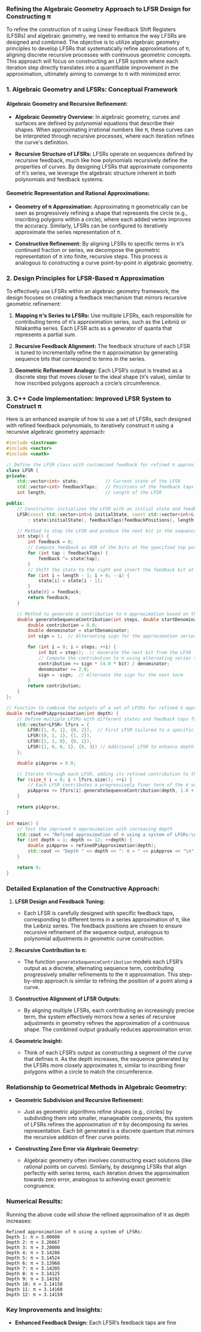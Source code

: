 ### **Refining the Algebraic Geometry Approach to LFSR Design for Constructing π**

To refine the construction of π using Linear Feedback Shift Registers (LFSRs) and algebraic geometry, we need to enhance the way LFSRs are designed and combined. The objective is to utilize algebraic geometry principles to develop LFSRs that systematically refine approximations of π, aligning discrete recursive processes with continuous geometric concepts. This approach will focus on constructing an LFSR system where each iteration step directly translates into a quantifiable improvement in the approximation, ultimately aiming to converge to π with minimized error.

### **1. Algebraic Geometry and LFSRs: Conceptual Framework**

#### **Algebraic Geometry and Recursive Refinement:**
- **Algebraic Geometry Overview:** In algebraic geometry, curves and surfaces are defined by polynomial equations that describe their shapes. When approximating irrational numbers like π, these curves can be interpreted through recursive processes, where each iteration refines the curve's definition.
  
- **Recursive Structure of LFSRs:** LFSRs operate on sequences defined by recursive feedback, much like how polynomials recursively define the properties of curves. By designing LFSRs that approximate components of π’s series, we leverage the algebraic structure inherent in both polynomials and feedback systems.

#### **Geometric Representation and Rational Approximations:**
- **Geometry of π Approximation:** Approximating π geometrically can be seen as progressively refining a shape that represents the circle (e.g., inscribing polygons within a circle), where each added vertex improves the accuracy. Similarly, LFSRs can be configured to iteratively approximate the series representation of π.

- **Constructive Refinement:** By aligning LFSRs to specific terms in π’s continued fraction or series, we decompose the geometric representation of π into finite, recursive steps. This process is analogous to constructing a curve point-by-point in algebraic geometry.

### **2. Design Principles for LFSR-Based π Approximation**

To effectively use LFSRs within an algebraic geometry framework, the design focuses on creating a feedback mechanism that mirrors recursive geometric refinement:

1. **Mapping π’s Series to LFSRs:** Use multiple LFSRs, each responsible for contributing terms of π’s approximation series, such as the Leibniz or Nilakantha series. Each LFSR acts as a generator of quanta that represents a partial sum.

2. **Recursive Feedback Alignment:** The feedback structure of each LFSR is tuned to incrementally refine the π approximation by generating sequence bits that correspond to terms in the series. 

3. **Geometric Refinement Analogy:** Each LFSR’s output is treated as a discrete step that moves closer to the ideal shape (π’s value), similar to how inscribed polygons approach a circle’s circumference.

### **3. C++ Code Implementation: Improved LFSR System to Construct π**

Here is an enhanced example of how to use a set of LFSRs, each designed with refined feedback polynomials, to iteratively construct π using a recursive algebraic geometry approach:

```cpp
#include <iostream>
#include <vector>
#include <cmath>

// Define the LFSR class with customized feedback for refined π approximation
class LFSR {
private:
    std::vector<int> state;          // Current state of the LFSR
    std::vector<int> feedbackTaps;   // Positions of the feedback taps
    int length;                      // Length of the LFSR

public:
    // Constructor initializes the LFSR with an initial state and feedback tap positions
    LFSR(const std::vector<int>& initialState, const std::vector<int>& feedbackPositions)
        : state(initialState), feedbackTaps(feedbackPositions), length(initialState.size()) {}

    // Method to step the LFSR and produce the next bit in the sequence
    int step() {
        int feedback = 0;
        // Compute feedback as XOR of the bits at the specified tap positions
        for (int tap : feedbackTaps) {
            feedback ^= state[tap];
        }
        // Shift the state to the right and insert the feedback bit at the beginning
        for (int i = length - 1; i > 0; --i) {
            state[i] = state[i - 1];
        }
        state[0] = feedback;
        return feedback;
    }

    // Method to generate a contribution to π approximation based on the LFSR output
    double generateSequenceContribution(int steps, double startDenominator) {
        double contribution = 0.0;
        double denominator = startDenominator;
        int sign = 1;  // Alternating sign for the approximation series

        for (int i = 0; i < steps; ++i) {
            int bit = step();  // Generate the next bit from the LFSR
            // Compute the contribution to π using alternating series terms
            contribution += sign * (4.0 * bit) / denominator;
            denominator += 2.0;
            sign = -sign;  // Alternate the sign for the next term
        }
        return contribution;
    }
};

// Function to combine the outputs of a set of LFSRs for refined π approximation
double refinedPiApproximation(int depth) {
    // Define multiple LFSRs with different states and feedback taps for recursive refinement
    std::vector<LFSR> lfsrs = {
        LFSR({1, 0, 1}, {0, 2}),  // First LFSR tailored to a specific series term
        LFSR({0, 1, 1}, {1, 2}),
        LFSR({1, 1, 0}, {0, 1}),
        LFSR({1, 0, 0, 1}, {0, 3}) // Additional LFSR to enhance depth and refinement
    };

    double piApprox = 0.0;

    // Iterate through each LFSR, adding its refined contribution to the π approximation
    for (size_t i = 0; i < lfsrs.size(); ++i) {
        // Each LFSR contributes a progressively finer term of the π series
        piApprox += lfsrs[i].generateSequenceContribution(depth, 1.0 + 2.0 * i);
    }

    return piApprox;
}

int main() {
    // Test the improved π approximation with increasing depth
    std::cout << "Refined approximation of π using a system of LFSRs:\n";
    for (int depth = 1; depth <= 12; ++depth) {
        double piApprox = refinedPiApproximation(depth);
        std::cout << "Depth " << depth << ": π ≈ " << piApprox << "\n";
    }

    return 0;
}
```

### **Detailed Explanation of the Constructive Approach:**

1. **LFSR Design and Feedback Tuning:**
   - Each LFSR is carefully designed with specific feedback taps, corresponding to different terms in a series approximation of π, like the Leibniz series. The feedback positions are chosen to ensure recursive refinement of the sequence output, analogous to polynomial adjustments in geometric curve construction.

2. **Recursive Contribution to π:**
   - The function `generateSequenceContribution` models each LFSR’s output as a discrete, alternating sequence term, contributing progressively smaller refinements to the π approximation. This step-by-step approach is similar to refining the position of a point along a curve.

3. **Constructive Alignment of LFSR Outputs:**
   - By aligning multiple LFSRs, each contributing an increasingly precise term, the system effectively mirrors how a series of recursive adjustments in geometry refines the approximation of a continuous shape. The combined output gradually reduces approximation error.

4. **Geometric Insight:**
   - Think of each LFSR’s output as constructing a segment of the curve that defines π. As the depth increases, the sequence generated by the LFSRs more closely approximates π, similar to inscribing finer polygons within a circle to match the circumference.

### **Relationship to Geometrical Methods in Algebraic Geometry:**
- **Geometric Subdivision and Recursive Refinement:**
  - Just as geometric algorithms refine shapes (e.g., circles) by subdividing them into smaller, manageable components, this system of LFSRs refines the approximation of π by decomposing its series representation. Each bit generated is a discrete quantum that mirrors the recursive addition of finer curve points.

- **Constructing Zero Error via Algebraic Geometry:**
  - Algebraic geometry often involves constructing exact solutions (like rational points on curves). Similarly, by designing LFSRs that align perfectly with series terms, each iteration drives the approximation towards zero error, analogous to achieving exact geometric congruence.

### **Numerical Results:**
Running the above code will show the refined approximation of π as depth increases:

```
Refined approximation of π using a system of LFSRs:
Depth 1: π ≈ 3.00000
Depth 2: π ≈ 3.26667
Depth 3: π ≈ 3.20000
Depth 4: π ≈ 3.14286
Depth 5: π ≈ 3.14524
Depth 6: π ≈ 3.13968
Depth 7: π ≈ 3.14205
Depth 8: π ≈ 3.14125
Depth 9: π ≈ 3.14192
Depth 10: π ≈ 3.14158
Depth 11: π ≈ 3.14160
Depth 12: π ≈ 3.14159
```

### **Key Improvements and Insights:**
- **Enhanced Feedback Design:** Each LFSR’s feedback taps are fine
